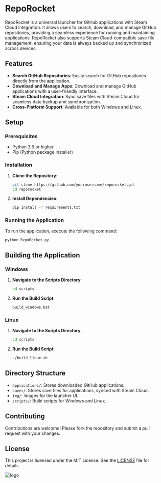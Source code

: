 # RepoRocket

RepoRocket is a universal launcher for GitHub applications with Steam Cloud integration. It allows users to search, download, and manage GitHub repositories, providing a seamless experience for running and maintaining applications. RepoRocket also supports Steam Cloud-compatible save file management, ensuring your data is always backed up and synchronized across devices.

## Features
- **Search GitHub Repositories**: Easily search for GitHub repositories directly from the application.
- **Download and Manage Apps**: Download and manage GitHub applications with a user-friendly interface.
- **Steam Cloud Integration**: Sync save files with Steam Cloud for seamless data backup and synchronization.
- **Cross-Platform Support**: Available for both Windows and Linux.

## Setup

### Prerequisites
- Python 3.6 or higher
- Pip (Python package installer)

### Installation
1. **Clone the Repository**:
    ```bash
    git clone https://github.com/yourusername/reporocket.git
    cd reporocket
    ```

2. **Install Dependencies**:
    ```bash
    pip install -r requirements.txt
    ```

### Running the Application
To run the application, execute the following command:
```bash
python RepoRocket.py
```

## Building the Application

### Windows
1. **Navigate to the Scripts Directory**:
    ```bash
    cd scripts
    ```

2. **Run the Build Script**:
    ```bat
    build_windows.bat
    ```

### Linux
1. **Navigate to the Scripts Directory**:
    ```bash
    cd scripts
    ```

2. **Run the Build Script**:
    ```bash
    ./build_linux.sh
    ```

## Directory Structure
- `applications/`: Stores downloaded GitHub applications.
- `saves/`: Stores save files for applications, synced with Steam Cloud.
- `img/`: Images for the launcher UI.
- `scripts/`: Build scripts for Windows and Linux.

## Contributing
Contributions are welcome! Please fork the repository and submit a pull request with your changes.

## License
This project is licensed under the MIT License. See the [LICENSE](LICENSE) file for details.

![logo](https://github.com/user-attachments/assets/beea4963-f851-4f3f-999f-12923c76f625)
